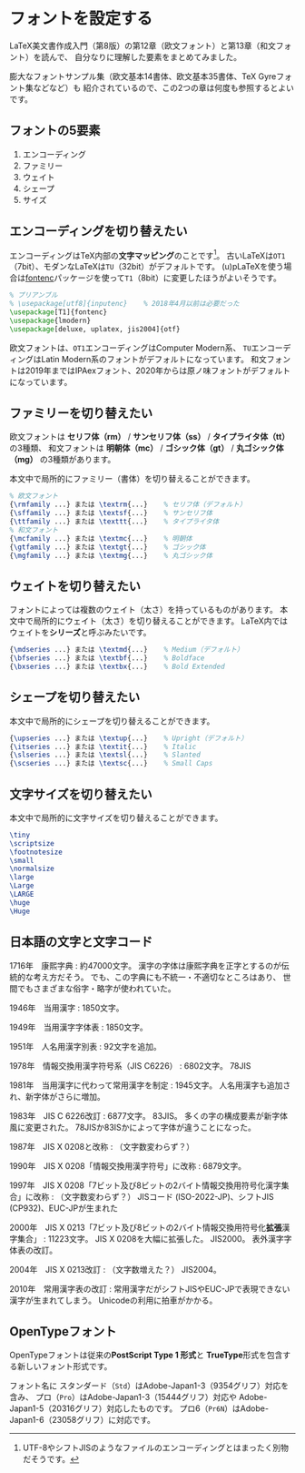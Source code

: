 # フォントを設定する

LaTeX美文書作成入門（第8版）の第12章（欧文フォント）と第13章（和文フォント）を読んで、
自分なりに理解した要素をまとめてみました。

膨大なフォントサンプル集（欧文基本14書体、欧文基本35書体、TeX Gyreフォント集などなど）も
紹介されているので、この2つの章は何度も参照するとよいです。

## フォントの5要素

1. エンコーディング
1. ファミリー
1. ウェイト
1. シェープ
1. サイズ

## エンコーディングを切り替えたい

エンコーディングはTeX内部の**文字マッピング**のことです[^encoding]。
古いLaTeXは``OT1``（7bit）、モダンなLaTeXは``TU``（32bit）がデフォルトです。
(u)pLaTeXを使う場合は[fontenc](latex-fontenc.md)パッケージを使って``T1``（8bit）に変更したほうがよいそうです。

[^encoding]: UTF-8やシフトJISのようなファイルのエンコーディングとはまったく別物だそうです。

```latex
% プリアンブル
% \usepackage[utf8]{inputenc}    % 2018年4月以前は必要だった
\usepackage[T1]{fontenc}
\usepackage{lmodern}
\usepackage[deluxe, uplatex, jis2004]{otf}
```

欧文フォントは、``OT1``エンコーディングはComputer Modern系、
``TU``エンコーディングはLatin Modern系のフォントがデフォルトになっています。
和文フォントは2019年まではIPAexフォント、2020年からは原ノ味フォントがデフォルトになっています。

## ファミリーを切り替えたい

欧文フォントは **セリフ体（rm）** / **サンセリフ体（ss）** / **タイプライタ体（tt）** の3種類、
和文フォントは **明朝体（mc）** / **ゴシック体（gt）** / **丸ゴシック体（mg）** の3種類があります。

本文中で局所的にファミリー（書体）を切り替えることができます。

```latex
% 欧文フォント
{\rmfamily ...} または \textrm{...}    % セリフ体（デフォルト）
{\sffamily ...} または \textsf{...}    % サンセリフ体
{\ttfamily ...} または \texttt{...}    % タイプライタ体
% 和文フォント
{\mcfamily ...} または \textmc{...}    % 明朝体
{\gtfamily ...} または \textgt{...}    % ゴシック体
{\mgfamily ...} または \textmg{...}    % 丸ゴシック体
```

## ウェイトを切り替えたい

フォントによっては複数のウェイト（太さ）を持っているものがあります。
本文中で局所的にウェイト（太さ）を切り替えることができます。
LaTeX内ではウェイトを**シリーズ**と呼ぶみたいです。

```latex
{\mdseries ...} または \textmd{...}    % Medium（デフォルト）
{\bfseries ...} または \textbf{...}    % Boldface
{\bxseries ...} または \textbx{...}    % Bold Extended
```

## シェープを切り替えたい

本文中で局所的にシェープを切り替えることができます。

```latex
{\upseries ...} または \textup{...}    % Upright（デフォルト）
{\itseries ...} または \textit{...}    % Italic
{\slseries ...} または \textsl{...}    % Slanted
{\scseries ...} または \textsc{...}    % Small Caps
```

## 文字サイズを切り替えたい

本文中で局所的に文字サイズを切り替えることができます。

```latex
\tiny
\scriptsize
\footnotesize
\small
\normalsize
\large
\Large
\LARGE
\huge
\Huge
```


## 日本語の文字と文字コード

1716年　康熙字典
:   約47000文字。
    漢字の字体は康熙字典を正字とするのが伝統的な考え方だそう。
    でも、この字典にも不統一・不適切なところはあり、
    世間でもさまざまな俗字・略字が使われていた。

1946年　当用漢字
:   1850文字。

1949年　当用漢字字体表
:   1850文字。

1951年　人名用漢字別表
:   92文字を追加。

1978年　情報交換用漢字符号系（JIS C6226）
:   6802文字。
    78JIS

1981年　当用漢字に代わって常用漢字を制定
:   1945文字。
    人名用漢字も追加され、新字体がさらに増加。

1983年　JIS C 6226改訂
:   6877文字。
    83JIS。
    多くの字の構成要素が新字体風に変更された。
    78JISか83ISかによって字体が違うことになった。

1987年　JIS X 0208と改称
:   （文字数変わらず？）

1990年　JIS X 0208「情報交換用漢字符号」に改称
:   6879文字。

1997年　JIS X 0208「7ビット及び8ビットの2バイト情報交換用符号化漢字集合」に改称
:   （文字数変わらず？）
    JISコード (ISO-2022-JP)、シフトJIS (CP932)、EUC-JPが生まれた

2000年　JIS X 0213「7ビット及び8ビットの2バイト情報交換用符号化**拡張**漢字集合」
:   11223文字。
    JIS X 0208を大幅に拡張した。
    JIS2000。
    表外漢字字体表の改訂。

2004年　JIS X 0213改訂
:   （文字数増えた？）
    JIS2004。

2010年　常用漢字表の改訂
:   常用漢字だがシフトJISやEUC-JPで表現できない漢字が生まれてしまう。
    Unicodeの利用に拍車がかかる。


## OpenTypeフォント

OpenTypeフォントは従来の**PostScript Type 1 形式**と
**TrueType**形式を包含する新しいフォント形式です。

フォント名に
スタンダード（``Std``）はAdobe-Japan1-3（9354グリフ）対応を含み、
プロ（``Pro``）はAdobe-Japan1-3（15444グリフ）対応や
Adobe-Japan1-5（20316グリフ）対応したものです。
プロ6（``Pr6N``）はAdobe-Japan1-6（23058グリフ）に対応です。
